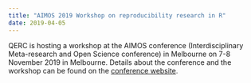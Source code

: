 ```yaml
---
title: "AIMOS 2019 Workshop on reproducibility research in R"
date: 2019-04-05
---
```


QERC is hosting a workshop at the AIMOS conference (Interdisciplinary Meta-research and Open Science conference) in Melbourne on 7-8 November 2019 in Melbourne. Details about the conference and the workshop can be found on the [conference website](https://www.aimos2019conference.com/confirmed-submissions). 
